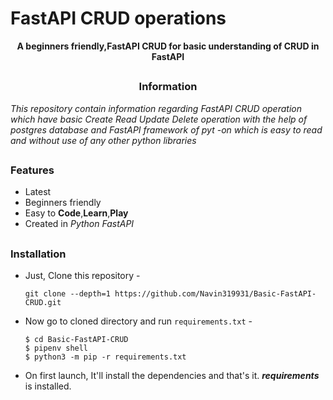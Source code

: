 # FastAPI CRUD operations
<p align="center"><b>A beginners friendly,FastAPI CRUD for basic understanding of CRUD in FastAPI</b></p>

##

<h3><p align="center">Information</p></h3>

<i>
This repository contain information regarding FastAPI CRUD operation which have basic Create
Read Update Delete operation with the help of postgres database and FastAPI framework of pyt
-on which is easy to read and without use of any other python libraries
</i>

##

### Features

- Latest
- Beginners friendly
- Easy to <b>Code</b>,<b>Learn</b>,<b>Play</b>
- Created in <i>Python</i> <i>FastAPI</i> 

##

### Installation

- Just, Clone this repository -
  ```
  git clone --depth=1 https://github.com/Navin319931/Basic-FastAPI-CRUD.git
  ```

- Now go to cloned directory and run `requirements.txt` -
  ```
  $ cd Basic-FastAPI-CRUD
  $ pipenv shell
  $ python3 -m pip -r requirements.txt
  ```

- On first launch, It'll install the dependencies and that's it. ***requirements*** is installed.

##

<!-- // -->
